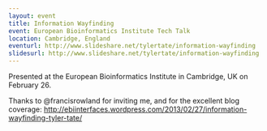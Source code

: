 ```yaml
---
layout: event
title: Information Wayfinding
event: European Bioinformatics Institute Tech Talk
location: Cambridge, England
eventurl: http://www.slideshare.net/tylertate/information-wayfinding
slidesurl: http://www.slideshare.net/tylertate/information-wayfinding
---
```


Presented at the European Bioinformatics Institute in Cambridge, UK on February 26. 

Thanks to @francisrowland for inviting me, and for the excellent blog coverage: http://ebiinterfaces.wordpress.com/2013/02/27/information-wayfinding-tyler-tate/